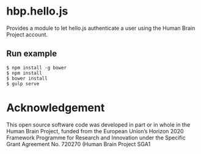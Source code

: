 hbp.hello.js
============

Provides a module to let hello.js authenticate a user using the
Human Brain Project account.

Run example
-----------

```
$ npm install -g bower
$ npm install
$ bower install
$ gulp serve
```
Acknowledgement
===============

This open source software code was developed in part or in whole in the Human Brain Project, funded from the European Union’s Horizon 2020 Framework Programme for Research and Innovation under the Specific Grant Agreement No. 720270 (Human Brain Project SGA1

